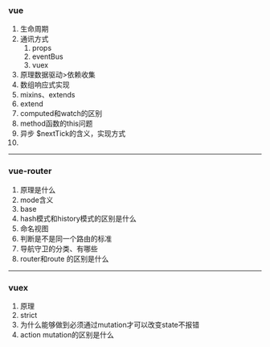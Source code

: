 ### vue

1. 生命周期
2. 通讯方式
    1. props
    2. eventBus
    3. vuex
3. 原理数据驱动>依赖收集
4. 数组响应式实现
5. mixins、extends
6. extend
7. computed和watch的区别
8. method函数的this问题
9. 异步 $nextTick的含义，实现方式
10. 

--- 
### vue-router

1. 原理是什么
1. mode含义
2. base
3. hash模式和history模式的区别是什么
4. 命名视图
5. 判断是不是同一个路由的标准
6. 导航守卫的分类、有哪些
7. router和route 的区别是什么

---
### vuex

1. 原理
2. strict
3. 为什么能够做到必须通过mutation才可以改变state不报错
4. action mutation的区别是什么